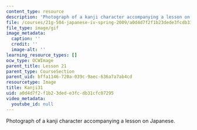 ```yaml
---
content_type: resource
description: 'Photograph of a kanji character accompanying a lesson on Japanese. '
file: /courses/21g-504-japanese-iv-spring-2009/a0d4d7f2f1b23dede3fcdb31cfc07295_Kanji31.gif
file_type: image/gif
image_metadata:
  caption: ''
  credit: ''
  image-alt: ''
learning_resource_types: []
ocw_type: OCWImage
parent_title: Lesson 21
parent_type: CourseSection
parent_uid: bffa1146-720a-039c-9aec-636a7a7ab4cd
resourcetype: Image
title: Kanji31
uid: a0d4d7f2-f1b2-3ded-e3fc-db31cfc07295
video_metadata:
  youtube_id: null
---
```

Photograph of a kanji character accompanying a lesson on Japanese. 

